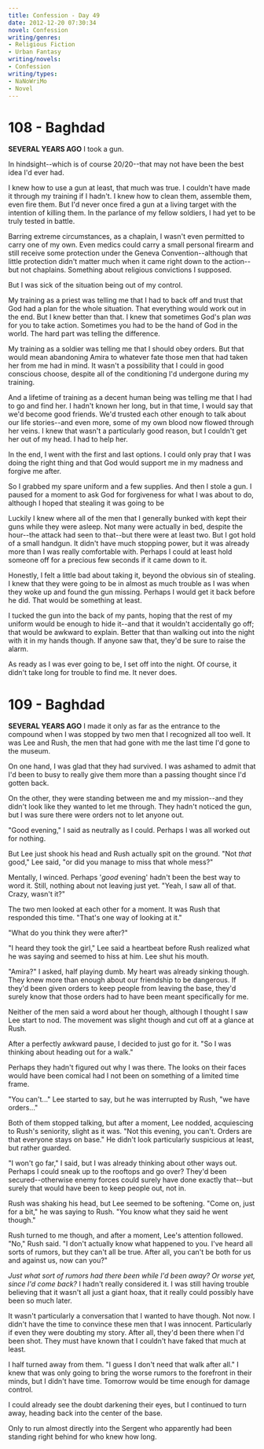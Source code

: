 ```yaml
---
title: Confession - Day 49
date: 2012-12-20 07:30:34
novel: Confession
writing/genres:
- Religious Fiction
- Urban Fantasy
writing/novels:
- Confession
writing/types:
- NaNoWriMo
- Novel
---
```

# 108 - Baghdad
**SEVERAL YEARS AGO**
I took a gun.

In hindsight--which is of course 20/20--that may not have been the best idea I'd ever had.

<!--more-->

I knew how to use a gun at least, that much was true. I couldn't have made it through my training if I hadn't. I knew how to clean them, assemble them, even fire them. But I'd never once fired a gun at a living target with the intention of killing them. In the parlance of my fellow soldiers, I had yet to be truly tested in battle.

Barring extreme circumstances, as a chaplain, I wasn't even permitted to carry one of my own. Even medics could carry a small personal firearm and still receive some protection under the Geneva Convention--although that little protection didn't matter much when it came right down to the action--but not chaplains. Something about religious convictions I supposed.

But I was sick of the situation being out of my control.

My training as a priest was telling me that I had to back off and trust that God had a plan for the whole situation. That everything would work out in the end. But I knew better than that. I knew that sometimes God's plan *was* for you to take action. Sometimes you had to be the hand of God in the world. The hard part was telling the difference.

My training as a soldier was telling me that I should obey orders. But that would mean abandoning Amira to whatever fate those men that had taken her from me had in mind. It wasn't a possibility that I could in good conscious choose, despite all of the conditioning I'd undergone during my training.

And a lifetime of training as a decent human being was telling me that I had to go and find her. I hadn't known her long, but in that time, I would say that we'd become good friends. We'd trusted each other enough to talk about our life stories--and even more, some of my own blood now flowed through her veins. I knew that wasn't a particularly good reason, but I couldn't get her out of my head. I had to help her.

In the end, I went with the first and last options. I could only pray that I was doing the right thing and that God would support me in my madness and forgive me after.

So I grabbed my spare uniform and a few supplies. And then I stole a gun. I paused for a moment to ask God for forgiveness for what I was about to do, although I hoped that stealing it was going to be

Luckily I knew where all of the men that I generally bunked with kept their guns while they were asleep. Not many were actually in bed, despite the hour--the attack had seen to that--but there were at least two. But I got hold of a small handgun. It didn't have much stopping power, but it was already more than I was really comfortable with. Perhaps I could at least hold someone off for a precious few seconds if it came down to it.

Honestly, I felt a little bad about taking it, beyond the obvious sin of stealing. I knew that they were going to be in almost as much trouble as I was when they woke up and found the gun missing. Perhaps I would get it back before he did. That would be something at least.

I tucked the gun into the back of my pants, hoping that the rest of my uniform would be enough to hide it--and that it wouldn't accidentally go off; that would be awkward to explain. Better that than walking out into the night with it in my hands though. If anyone saw that, they'd be sure to raise the alarm.

As ready as I was ever going to be, I set off into the night. Of course, it didn't take long for trouble to find me. It never does.
# 109 - Baghdad
**SEVERAL YEARS AGO**
I made it only as far as the entrance to the compound when I was stopped by two men that I recognized all too well. It was Lee and Rush, the men that had gone with me the last time I'd gone to the museum.

On one hand, I was glad that they had survived. I was ashamed to admit that I'd been to busy to really give them more than a passing thought since I'd gotten back.

On the other, they were standing between me and my mission--and they didn't look like they wanted to let me through. They hadn't noticed the gun, but I was sure there were orders not to let anyone out.

"Good evening," I said as neutrally as I could. Perhaps I was all worked out for nothing.

But Lee just shook his head and Rush actually spit on the ground. "Not *that* good," Lee said, "or did you manage to miss that whole mess?"

Mentally, I winced. Perhaps '*good* evening' hadn't been the best way to word it. Still, nothing about not leaving just yet. "Yeah, I saw all of that. Crazy, wasn't it?"

The two men looked at each other for a moment. It was Rush that responded this time. "That's one way of looking at it."

"What do you think they were after?"

"I heard they took the girl," Lee said a heartbeat before Rush realized what he was saying and seemed to hiss at him. Lee shut his mouth.

"Amira?" I asked, half playing dumb. My heart was already sinking though. They knew more than enough about our friendship to be dangerous. If they'd been given orders to keep people from leaving the base, they'd surely know that those orders had to have been meant specifically for me.

Neither of the men said a word about her though, although I thought I saw Lee start to nod. The movement was slight though and cut off at a glance at Rush.

After a perfectly awkward pause, I decided to just go for it. "So I was thinking about heading out for a walk."

Perhaps they hadn't figured out why I was there. The looks on their faces would have been comical had I not been on something of a limited time frame.

"You can't..." Lee started to say, but he was interrupted by Rush, "we have orders..."

Both of them stopped talking, but after a moment, Lee nodded, acquiescing to Rush's seniority, slight as it was. "Not this evening, you can't. Orders are that everyone stays on base." He didn't look particularly suspicious at least, but rather guarded.

"I won't go far," I said, but I was already thinking about other ways out. Perhaps I could sneak up to the rooftops and go over? They'd been secured--otherwise enemy forces could surely have done exactly that--but surely that would have been to keep people out, not in.

Rush was shaking his head, but Lee seemed to be softening. "Come on, just for a bit," he was saying to Rush. "You know what they said he went though."

Rush turned to me though, and after a moment, Lee's attention followed. "No," Rush said. "I don't actually know what happened to you. I've heard all sorts of rumors, but they can't all be true. After all, you can't be both for us and against us, now can you?"

*Just what sort of rumors had there been while I'd been away? Or worse yet, since I'd come back?* I hadn't really considered it. I was still having trouble believing that it wasn't all just a giant hoax, that it really could possibly have been so much later.

It wasn't particularly a conversation that I wanted to have though. Not now. I didn't have the time to convince these men that I was innocent. Particularly if even they were doubting my story. After all, they'd been there when I'd been shot. They must have known that I couldn't have faked that much at least.

I half turned away from them. "I guess I don't need that walk after all." I knew that was only going to bring the worse rumors to the forefront in their minds, but I didn't have time. Tomorrow would be time enough for damage control.

I could already see the doubt darkening their eyes, but I continued to turn away, heading back into the center of the base.

Only to run almost directly into the Sergent who apparently had been standing right behind for who knew how long.